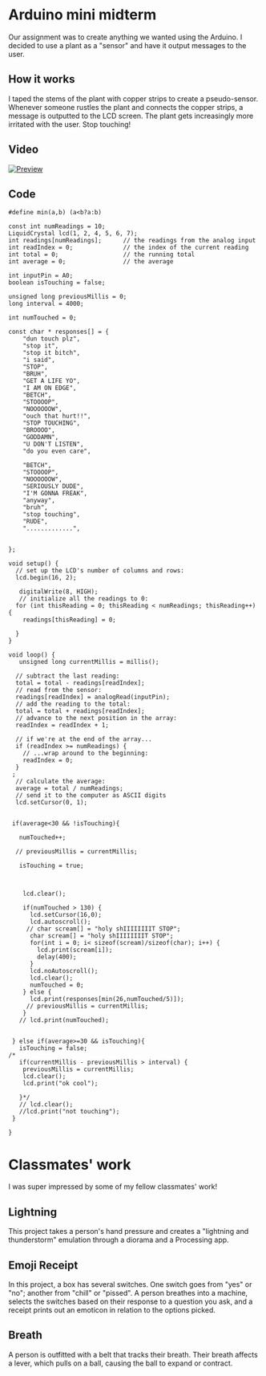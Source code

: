 # Arduino mini midterm

Our assignment was to create anything we wanted using the Arduino. I decided to use a plant as a "sensor" and have it output messages to the user.

## How it works

I taped the stems of the plant with copper strips to create a pseudo-sensor. Whenever someone rustles the plant and connects the copper strips, a message is outputted to the LCD screen. The plant gets increasingly more irritated with the user. Stop touching!



## Video

[![Preview](video.png)](https://vimeo.com/238677426)

## Code

``` #include <LiquidCrystal.h>
#define min(a,b) (a<b?a:b)
     
const int numReadings = 10;
LiquidCrystal lcd(1, 2, 4, 5, 6, 7);
int readings[numReadings];      // the readings from the analog input
int readIndex = 0;              // the index of the current reading
int total = 0;                  // the running total
int average = 0;                // the average

int inputPin = A0;
boolean isTouching = false;

unsigned long previousMillis = 0;
long interval = 4000;

int numTouched = 0;

const char * responses[] = {
    "dun touch plz",
    "stop it",
    "stop it bitch",
    "i said",
    "STOP",
    "BRUH",
    "GET A LIFE YO",
    "I AM ON EDGE",
    "BETCH",
    "STOOOOP",
    "NOOOOOOW",
    "ouch that hurt!!",
    "STOP TOUCHING",
    "BROOOO",
    "GODDAMN",
    "U DON'T LISTEN",
    "do you even care",
   
    "BETCH",
    "STOOOOP",
    "NOOOOOOW",
    "SERIOUSLY DUDE",
    "I'M GONNA FREAK",
    "anyway",
    "bruh",
    "stop touching",
    "RUDE",
    ".............",
    
    
};

void setup() {
  // set up the LCD's number of columns and rows:
  lcd.begin(16, 2);

   digitalWrite(8, HIGH);
   // initialize all the readings to 0:
  for (int thisReading = 0; thisReading < numReadings; thisReading++) {
    readings[thisReading] = 0;
     
  }
}

void loop() {
   unsigned long currentMillis = millis();
   
  // subtract the last reading:
  total = total - readings[readIndex];
  // read from the sensor:
  readings[readIndex] = analogRead(inputPin);
  // add the reading to the total:
  total = total + readings[readIndex];
  // advance to the next position in the array:
  readIndex = readIndex + 1;

  // if we're at the end of the array...
  if (readIndex >= numReadings) {
    // ...wrap around to the beginning:
    readIndex = 0;
  }
 ;
  // calculate the average:
  average = total / numReadings;
  // send it to the computer as ASCII digits
  lcd.setCursor(0, 1);

  
 if(average<30 && !isTouching){
   
   numTouched++;

  // previousMillis = currentMillis;
   
   isTouching = true;

   
   
    lcd.clear();

    if(numTouched > 130) {
      lcd.setCursor(16,0);
      lcd.autoscroll();
     // char scream[] = "holy shIIIIIIIIT STOP";
      char scream[] = "holy shIIIIIIIIT STOP";
      for(int i = 0; i< sizeof(scream)/sizeof(char); i++) {
        lcd.print(scream[i]);
        delay(400);
      }
      lcd.noAutoscroll();
      lcd.clear();
      numTouched = 0;
    } else {
      lcd.print(responses[min(26,numTouched/5)]);
     // previousMillis = currentMillis;
    }
   // lcd.print(numTouched);
     
 
 } else if(average>=30 && isTouching){
   isTouching = false;
/*
   if(currentMillis - previousMillis > interval) {
    previousMillis = currentMillis;
    lcd.clear();
    lcd.print("ok cool");
    
   }*/
   // lcd.clear();
   //lcd.print("not touching");
 }
 
} 

```

# Classmates' work

I was super impressed by some of my fellow classmates' work!

## Lightning

This project takes a person's hand pressure and creates a "lightning and thunderstorm" emulation through a diorama and a Processing app. 

## Emoji Receipt

In this project, a box has several switches. One switch goes from "yes" or "no"; another from "chill" or "pissed". A person breathes into a machine, selects the switches based on their response to a question you ask, and a receipt prints out an emoticon in relation to the options picked. 

## Breath

A person is outfitted with a belt that tracks their breath. Their breath affects a lever, which pulls on a ball, causing the ball to expand or contract.
